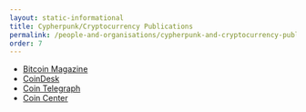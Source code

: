 ```yaml
---
layout: static-informational
title: Cypherpunk/Cryptocurrency Publications
permalink: /people-and-organisations/cypherpunk-and-cryptocurrency-publications
order: 7
---
```


* [Bitcoin Magazine](https://bitcoinmagazine.com)
* [CoinDesk](https://www.coindesk.com)
* [Coin Telegraph](https://cointelegraph.com)
* [Coin Center](https://coincenter.org/)
